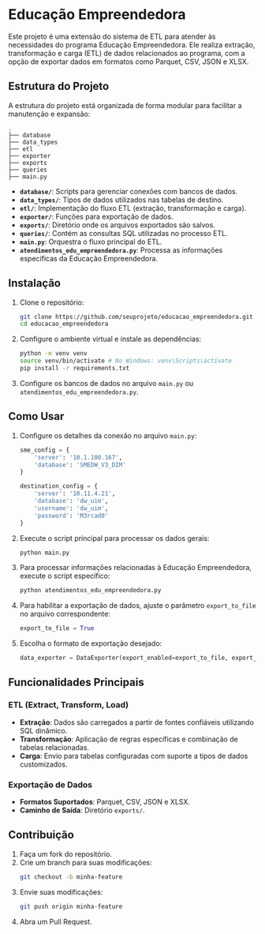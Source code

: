 # Educação Empreendedora

Este projeto é uma extensão do sistema de ETL para atender às necessidades do programa Educação Empreendedora. Ele realiza extração, transformação e carga (ETL) de dados relacionados ao programa, com a opção de exportar dados em formatos como Parquet, CSV, JSON e XLSX.

## Estrutura do Projeto

A estrutura do projeto está organizada de forma modular para facilitar a manutenção e expansão:

```
.
├── database
├── data_types
├── etl
├── exporter
├── exports
├── queries
├── main.py
```

- **`database/`**: Scripts para gerenciar conexões com bancos de dados.
- **`data_types/`**: Tipos de dados utilizados nas tabelas de destino.
- **`etl/`**: Implementação do fluxo ETL (extração, transformação e carga).
- **`exporter/`**: Funções para exportação de dados.
- **`exports/`**: Diretório onde os arquivos exportados são salvos.
- **`queries/`**: Contém as consultas SQL utilizadas no processo ETL.
- **`main.py`**: Orquestra o fluxo principal do ETL.
- **`atendimentos_edu_empreendedora.py`**: Processa as informações específicas da Educação Empreendedora.

## Instalação

1. Clone o repositório:

   ```bash
   git clone https://github.com/seuprojeto/educacao_empreendedora.git
   cd educacao_empreendedora
   ```

2. Configure o ambiente virtual e instale as dependências:

   ```bash
   python -m venv venv
   source venv/bin/activate # No Windows: venv\Scripts\activate
   pip install -r requirements.txt
   ```

3. Configure os bancos de dados no arquivo `main.py` ou `atendimentos_edu_empreendedora.py`.

## Como Usar

1. Configure os detalhes da conexão no arquivo `main.py`:

   ```python
   sme_config = {
       'server': '10.1.100.167',
       'database': 'SMEDW_V3_DIM'
   }

   destination_config = {
       'server': '10.11.4.21',
       'database': 'dw_uim',
       'username': 'dw_uim',
       'password': 'M3rcad0'
   }
   ```

2. Execute o script principal para processar os dados gerais:

   ```bash
   python main.py
   ```

3. Para processar informações relacionadas à Educação Empreendedora, execute o script específico:

   ```bash
   python atendimentos_edu_empreendedora.py
   ```

4. Para habilitar a exportação de dados, ajuste o parâmetro `export_to_file` no arquivo correspondente:

   ```python
   export_to_file = True
   ```

5. Escolha o formato de exportação desejado:

   ```python
   data_exporter = DataExporter(export_enabled=export_to_file, export_format='xlsx')
   ```

## Funcionalidades Principais

### ETL (Extract, Transform, Load)

- **Extração**: Dados são carregados a partir de fontes confiáveis utilizando SQL dinâmico.
- **Transformação**: Aplicação de regras específicas e combinação de tabelas relacionadas.
- **Carga**: Envio para tabelas configuradas com suporte a tipos de dados customizados.

### Exportação de Dados

- **Formatos Suportados**: Parquet, CSV, JSON e XLSX.
- **Caminho de Saída**: Diretório `exports/`.

## Contribuição

1. Faça um fork do repositório.
2. Crie um branch para suas modificações:
   ```bash
   git checkout -b minha-feature
   ```
3. Envie suas modificações:
   ```bash
   git push origin minha-feature
   ```
4. Abra um Pull Request.